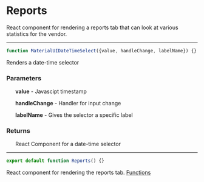 # Reports
React component for rendering a reports tab that can look at various statistics for the vendor.

-----

```js
function MaterialUIDateTimeSelect({value, handleChange, labelName}) {}
```
Renders a date-time selector
### Parameters
&nbsp;&nbsp;&nbsp;&nbsp;&nbsp;&nbsp;**value** - Javascipt timestamp

&nbsp;&nbsp;&nbsp;&nbsp;&nbsp;&nbsp;**handleChange** - Handler for input change

&nbsp;&nbsp;&nbsp;&nbsp;&nbsp;&nbsp;**labelName** - Gives the selector a specific label
### Returns
&nbsp;&nbsp;&nbsp;&nbsp;&nbsp;&nbsp;React Component for a date-time selector

-----

```js
export default function Reports() {}
```
React component for rendering the reports tab. [Functions](./ReportsComponent.md)
